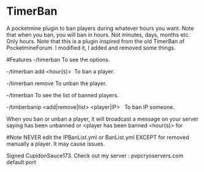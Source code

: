 # TimerBan
A pocketmine plugin to ban players during whatever hours you want.
Note that when you ban, you will ban in hours. Not minutes, days, months etc. Only hours.
Note that this is a plugin inspired from the old TimerBan of PocketmineForum. I modified it, I added and removed some things.


#Features
-/timerban To see the options.

-/timerban add <name> <hour(s)> <reason> To ban a player.

-/timerban remove <name> To unban the player.

-/timerban To see the list of banned players.

-/timberbanip <add|remove|list> <player|IP> <time> <reason> To ban IP someone. 


When you ban or unban a player, it will broadcast a message on your server saying <player> has been unbanned or <player has been banned <hour(s)> for <reason>

#Note
NEVER edit the IPBanList.yml or BanList.yml EXCEPT for removed manually a player. It may cause issues.

Signed CupidonSauce173. Check out my server : pvpcryoservers.com default port
